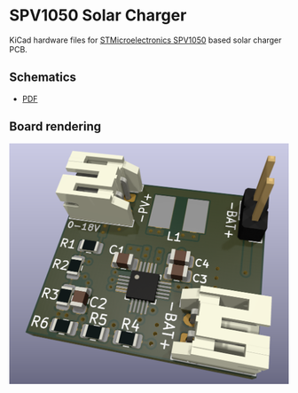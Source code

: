 # SPV1050 Solar Charger
KiCad hardware files for [STMicroelectronics SPV1050](https://www.st.com/en/power-management/spv1050.html) based solar charger PCB.

## Schematics

* [PDF](SPV1050%20solar%20charger%20v2.pdf)

## Board rendering

![](SPV1050%20solar%20charger%20v2.png)
